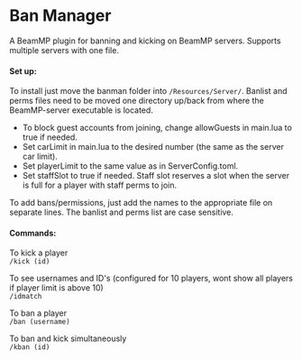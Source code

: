 # Ban Manager
A BeamMP plugin for banning and kicking on BeamMP servers. Supports multiple servers with one file.

#### Set up:
To install just move the banman folder into `/Resources/Server/`. Banlist and perms files need to be moved one directory up/back from where the BeamMP-server executable is located.

- To block guest accounts from joining, change allowGuests in main.lua to true if needed. 
- Set carLimit in main.lua to the desired number (the same as the server car limit).
- Set playerLimit to the same value as in ServerConfig.toml.
- Set staffSlot to true if needed. Staff slot reserves a slot when the server is full for a player with staff perms to join.

To add bans/permissions, just add the names to the appropriate file on separate lines. The banlist and perms list are case sensitive.

#### Commands:
To kick a player <br>
`/kick (id)` 

To see usernames and ID's (configured for 10 players, wont show all players if player limit is above 10)<br>
`/idmatch`

To ban a player <br>
`/ban (username)`

To ban and kick simultaneously <br>
`/kban (id)`
